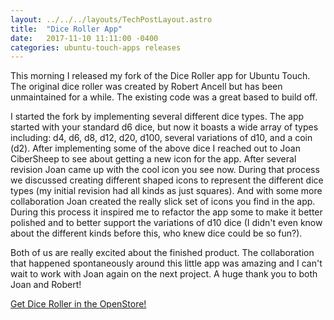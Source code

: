 ```yaml
---
layout: ../../../layouts/TechPostLayout.astro
title:  "Dice Roller App"
date:   2017-11-10 11:11:00 -0400
categories: ubuntu-touch-apps releases
---
```


This morning I released my fork of the Dice Roller app for Ubuntu Touch. The
original dice roller was created by Robert Ancell but has been unmaintained for
a while. The existing code was a great based to build off.

I started the fork by implementing several different dice types. The app started
with your standard d6 dice, but now it boasts a wide array of types including:
d4, d6, d8, d12, d20, d100, several variations of d10, and a coin (d2). After
implementing some of the above dice I reached out to Joan CiberSheep to see
about getting a new icon for the app. After several revision Joan came up with
the cool icon you see now. During that process we discussed creating different
shaped icons to represent the different dice types (my initial revision had all
kinds as just squares). And with some more collaboration Joan created the really
slick set of icons you find in the app. During this process it inspired me to
refactor the app some to make it better polished and to better support the
variations of d10 dice (I didn't even know about the different kinds before
this, who knew dice could be so fun?).

Both of us are really excited about the finished product. The collaboration that
happened spontaneously around this little app was amazing and I can't wait to
work with Joan again on the next project. A huge thank you to both Joan and
Robert!

[Get Dice Roller in the OpenStore!](https://open-store.io/app/dice-roller.bhdouglass)

